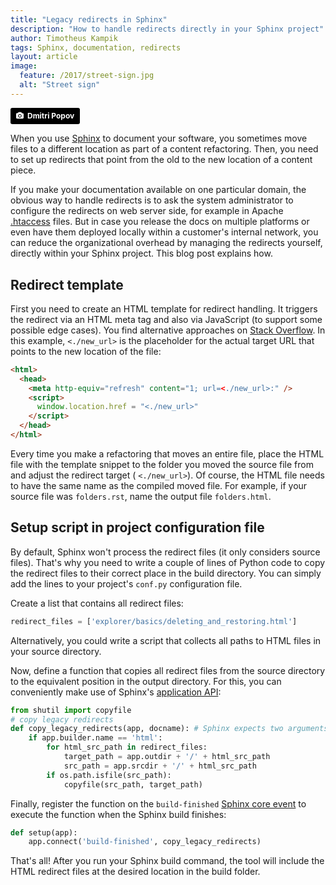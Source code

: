```yaml
---
title: "Legacy redirects in Sphinx"
description: "How to handle redirects directly in your Sphinx project"
author: Timotheus Kampik
tags: Sphinx, documentation, redirects
layout: article
image:
  feature: /2017/street-sign.jpg
  alt: "Street sign"
---
```


<a style="background-color:black;color:white;text-decoration:none;padding:4px 6px;font-family:-apple-system, BlinkMacSystemFont, &quot;San Francisco&quot;, &quot;Helvetica Neue&quot;, Helvetica, Ubuntu, Roboto, Noto, &quot;Segoe UI&quot;, Arial, sans-serif;font-size:12px;font-weight:bold;line-height:1.2;display:inline-block;border-radius:3px;" href="http://unsplash.com/@dmpop?utm_medium=referral&amp;utm_campaign=photographer-credit&amp;utm_content=creditBadge" target="_blank" rel="noopener noreferrer" title="Download free do whatever you want high-resolution photos from Dmitri  Popov"><span style="display:inline-block;padding:2px 3px;"><svg xmlns="http://www.w3.org/2000/svg" style="height:12px;width:auto;position:relative;vertical-align:middle;top:-1px;fill:white;" viewBox="0 0 32 32"><title></title><path d="M20.8 18.1c0 2.7-2.2 4.8-4.8 4.8s-4.8-2.1-4.8-4.8c0-2.7 2.2-4.8 4.8-4.8 2.7.1 4.8 2.2 4.8 4.8zm11.2-7.4v14.9c0 2.3-1.9 4.3-4.3 4.3h-23.4c-2.4 0-4.3-1.9-4.3-4.3v-15c0-2.3 1.9-4.3 4.3-4.3h3.7l.8-2.3c.4-1.1 1.7-2 2.9-2h8.6c1.2 0 2.5.9 2.9 2l.8 2.4h3.7c2.4 0 4.3 1.9 4.3 4.3zm-8.6 7.5c0-4.1-3.3-7.5-7.5-7.5-4.1 0-7.5 3.4-7.5 7.5s3.3 7.5 7.5 7.5c4.2-.1 7.5-3.4 7.5-7.5z"></path></svg></span><span style="display:inline-block;padding:2px 3px;">Dmitri  Popov</span></a>

When you use [Sphinx](http://www.sphinx-doc.org/en/stable/) to document your software, you sometimes move files to a different location as part of a content refactoring.
Then, you need to set up redirects that point from the old to the new location of a content piece.

If you make your documentation available on one particular domain, the obvious way to handle redirects is to ask the system administrator to configure the redirects on web server side, for example in Apache [.htaccess](https://httpd.apache.org/docs/current/howto/htaccess.html) files.
But in case you release the docs on multiple platforms or even have them deployed locally within a customer's internal network, you can reduce the organizational overhead by managing the redirects yourself, directly within your Sphinx project.
This blog post explains how.

## Redirect template
First you need to create an HTML template for redirect handling.
It triggers the redirect via an HTML meta tag and also via JavaScript (to support some possible edge cases).
You find alternative approaches on [Stack Overflow](https://stackoverflow.com/questions/5411538/redirect-from-an-html-page).
In this example, `<./new_url>` is the placeholder for the actual target URL that points to the new location of the file:

```html
<html>
  <head>
    <meta http-equiv="refresh" content="1; url=<./new_url>:" />
    <script>
      window.location.href = "<./new_url>"
    </script>
  </head>
</html>
```

Every time you make a refactoring that moves an entire file, place the HTML file with the template snippet to the folder you moved the source file from and adjust the redirect target ( `<./new_url>`).
Of course, the HTML file needs to have the same name as the compiled moved file.
For example, if your source file was `folders.rst`, name the output file `folders.html`.

## Setup script in project configuration file
By default, Sphinx won't process the redirect files (it only considers source files).
That's why you need to write a couple of lines of Python code to copy the redirect files to their correct place in the build directory.
You can simply add the lines to your project's `conf.py` configuration file.

Create a list that contains all redirect files:

```python
redirect_files = ['explorer/basics/deleting_and_restoring.html']
```

Alternatively, you could write a script that collects all paths to HTML files in your source directory.

Now, define a function that copies all redirect files from the source directory to the equivalent position in the output directory.
For this, you can conveniently make use of Sphinx's [application API](http://www.sphinx-doc.org/en/stable/extdev/appapi.html):

```python
from shutil import copyfile
# copy legacy redirects
def copy_legacy_redirects(app, docname): # Sphinx expects two arguments
    if app.builder.name == 'html':
        for html_src_path in redirect_files:
            target_path = app.outdir + '/' + html_src_path
            src_path = app.srcdir + '/' + html_src_path
        if os.path.isfile(src_path):
            copyfile(src_path, target_path)
 ```

Finally, register the function on the `build-finished` [Sphinx core event](http://www.sphinx-doc.org/en/stable/extdev/appapi.html#sphinx-core-events) to execute the function when the Sphinx build finishes:

```python
def setup(app):
    app.connect('build-finished', copy_legacy_redirects)
```

That's all!
After you run your Sphinx build command, the tool will include the HTML redirect files at the desired location in the build folder.
